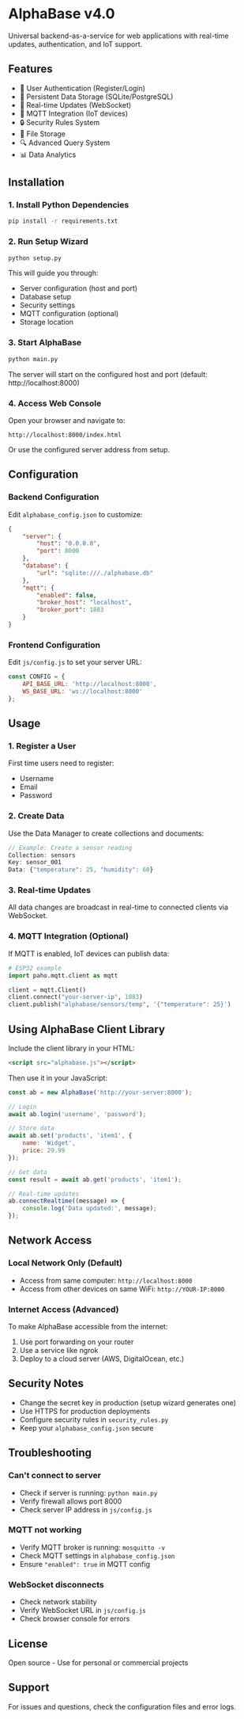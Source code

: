 # AlphaBase v4.0

Universal backend-as-a-service for web applications with real-time updates, authentication, and IoT support.

## Features

- 🔐 User Authentication (Register/Login)
- 💾 Persistent Data Storage (SQLite/PostgreSQL)
- 🔄 Real-time Updates (WebSocket)
- 📡 MQTT Integration (IoT devices)
- 🔒 Security Rules System
- 📁 File Storage
- 🔍 Advanced Query System
- 📊 Data Analytics

## Installation

### 1. Install Python Dependencies
```bash
pip install -r requirements.txt
```

### 2. Run Setup Wizard
```bash
python setup.py
```

This will guide you through:
- Server configuration (host and port)
- Database setup
- Security settings
- MQTT configuration (optional)
- Storage location

### 3. Start AlphaBase
```bash
python main.py
```

The server will start on the configured host and port (default: http://localhost:8000)

### 4. Access Web Console

Open your browser and navigate to:
```
http://localhost:8000/index.html
```

Or use the configured server address from setup.

## Configuration

### Backend Configuration

Edit `alphabase_config.json` to customize:
```json
{
    "server": {
        "host": "0.0.0.0",
        "port": 8000
    },
    "database": {
        "url": "sqlite:///./alphabase.db"
    },
    "mqtt": {
        "enabled": false,
        "broker_host": "localhost",
        "broker_port": 1883
    }
}
```

### Frontend Configuration

Edit `js/config.js` to set your server URL:
```javascript
const CONFIG = {
    API_BASE_URL: 'http://localhost:8000',
    WS_BASE_URL: 'ws://localhost:8000'
};
```

## Usage

### 1. Register a User

First time users need to register:
- Username
- Email
- Password

### 2. Create Data

Use the Data Manager to create collections and documents:
```javascript
// Example: Create a sensor reading
Collection: sensors
Key: sensor_001
Data: {"temperature": 25, "humidity": 60}
```

### 3. Real-time Updates

All data changes are broadcast in real-time to connected clients via WebSocket.

### 4. MQTT Integration (Optional)

If MQTT is enabled, IoT devices can publish data:
```python
# ESP32 example
import paho.mqtt.client as mqtt

client = mqtt.Client()
client.connect("your-server-ip", 1883)
client.publish("alphabase/sensors/temp", '{"temperature": 25}')
```

## Using AlphaBase Client Library

Include the client library in your HTML:
```html
<script src="alphabase.js"></script>
```

Then use it in your JavaScript:
```javascript
const ab = new AlphaBase('http://your-server:8000');

// Login
await ab.login('username', 'password');

// Store data
await ab.set('products', 'item1', {
    name: 'Widget',
    price: 29.99
});

// Get data
const result = await ab.get('products', 'item1');

// Real-time updates
ab.connectRealtime((message) => {
    console.log('Data updated:', message);
});
```

## Network Access

### Local Network Only (Default)
- Access from same computer: `http://localhost:8000`
- Access from other devices on same WiFi: `http://YOUR-IP:8000`

### Internet Access (Advanced)
To make AlphaBase accessible from the internet:
1. Use port forwarding on your router
2. Use a service like ngrok
3. Deploy to a cloud server (AWS, DigitalOcean, etc.)

## Security Notes

- Change the secret key in production (setup wizard generates one)
- Use HTTPS for production deployments
- Configure security rules in `security_rules.py`
- Keep your `alphabase_config.json` secure

## Troubleshooting

### Can't connect to server
- Check if server is running: `python main.py`
- Verify firewall allows port 8000
- Check server IP address in `js/config.js`

### MQTT not working
- Verify MQTT broker is running: `mosquitto -v`
- Check MQTT settings in `alphabase_config.json`
- Ensure `"enabled": true` in MQTT config

### WebSocket disconnects
- Check network stability
- Verify WebSocket URL in `js/config.js`
- Check browser console for errors

## License

Open source - Use for personal or commercial projects

## Support

For issues and questions, check the configuration files and error logs.